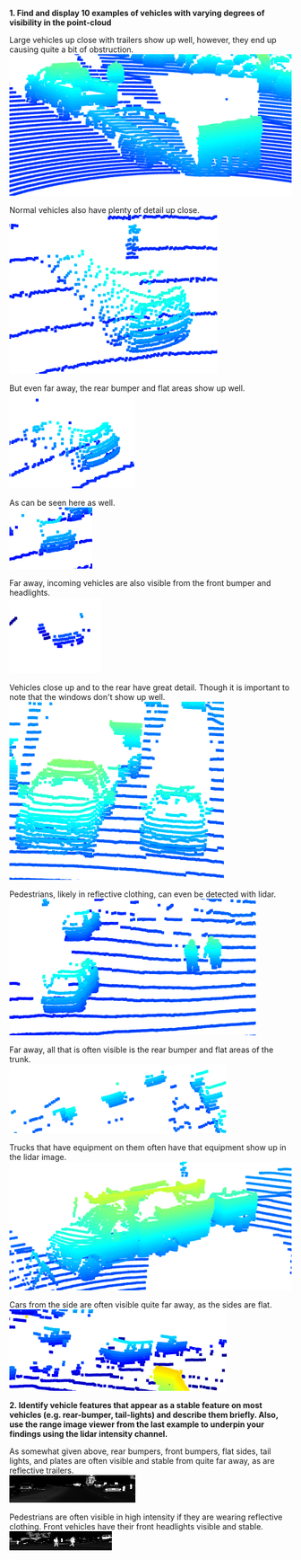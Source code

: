 **1. Find and display 10 examples of vehicles with varying degrees of visibility in the point-cloud**

Large vehicles up close with trailers show up well, however, they end up causing quite a bit of obstruction.  
<img src="img/s1p2_images/Image1.png"/>

Normal vehicles also have plenty of detail up close.  
<img src="img/s1p2_images/Image2_close.png"/>

But even far away, the rear bumper and flat areas show up well.  
<img src="img/s1p2_images/Image2_far.png"/>

As can be seen here as well.  
<img src="img/s1p2_images/Image3_far.png"/>

Far away, incoming vehicles are also visible from the front bumper and headlights.  
<img src="img/s1p2_images/Image4_far_front.png"/>

Vehicles close up and to the rear have great detail. Though it is important to note that the windows don't show up well.  
<img src="img/s1p2_images/Image5_behind_vehicle.png"/>

Pedestrians, likely in reflective clothing, can even be detected with lidar.  
<img src="img/s1p2_images/Image6_ped.png"/>

Far away, all that is often visible is the rear bumper and flat areas of the trunk.  
<img src="img/s1p2_images/Image7_behind_far.png"/>

Trucks that have equipment on them often have that equipment show up in the lidar image.  
<img src="img/s1p2_images/image8_construction.png"/>

Cars from the side are often visible quite far away, as the sides are flat.  
<img src="img/s1p2_images/image9_side_far.png"/>

**2. Identify vehicle features that appear as a stable feature on most vehicles (e.g. rear-bumper, tail-lights) and describe them briefly. Also, use the range image viewer from the last example to underpin your findings using the lidar intensity channel.**

As somewhat given above, rear bumpers, front bumpers, flat sides, tail lights, and plates are often visible and stable from quite far away, as are reflective trailers.  
<img src="img/s1p2_images/intensity1 - bumber, tailights,plates.png"/>

Pedestrians are often visible in high intensity if they are wearing reflective clothing. Front vehicles have their front headlights visible and stable.  
<img src="img/s1p2_images/intensity2 - pedestrian,forwardlights.png"/>
